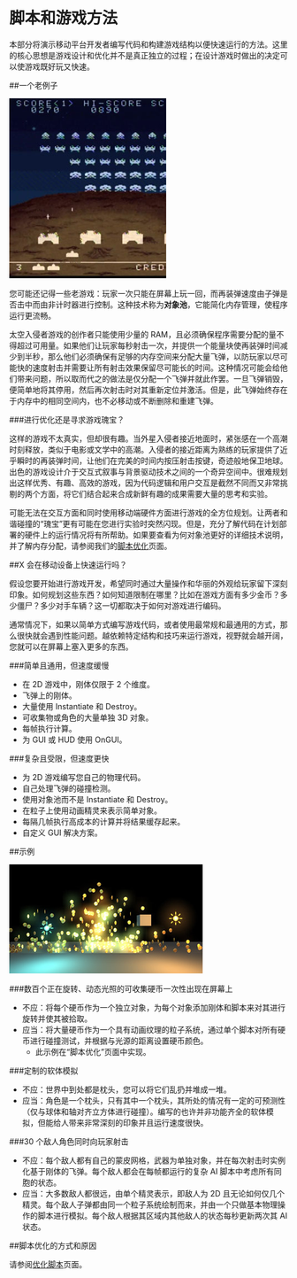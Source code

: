 脚本和游戏方法
=============

本部分将演示移动平台开发者编写代码和构建游戏结构以便快速运行的方法。这里的核心思想是游戏设计和优化并不是真正独立的过程；在设计游戏时做出的决定可以使游戏既好玩又快速。

##一个老例子

![](../uploads/Main/MobileOptimizationScriptingMethods-0.jpg) 

您可能还记得一些老游戏：玩家一次只能在屏幕上玩一回，而再装弹速度由子弹是否击中而由非计时器进行控制。这种技术称为**对象池**，它能简化内存管理，使程序运行更流畅。

太空入侵者游戏的创作者只能使用少量的 RAM，且必须确保程序需要分配的量不得超过可用量。如果他们让玩家每秒射击一次，并提供一个能量块使再装弹时间减少到半秒，那么他们必须确保有足够的内存空间来分配大量飞弹，以防玩家以尽可能快的速度射击并需要让所有射击效果保留尽可能长的时间。这种情况可能会给他们带来问题，所以取而代之的做法是仅分配一个飞弹并就此作罢。一旦飞弹销毁，便简单地将其停用，然后再次射击时对其重新定位并激活。但是，此飞弹始终存在于内存中的相同空间内，也不必移动或不断删除和重建飞弹。

###进行优化还是寻求游戏瑰宝？

这样的游戏不太真实，但却很有趣。当外星入侵者接近地面时，紧张感在一个高潮时刻释放，类似于电影或文学中的高潮。入侵者的接近距离为熟练的玩家提供了近乎瞬时的再装弹时间，让他们在完美的时间内按压射击按键，奇迹般地保卫地球。出色的游戏设计介于交互式叙事与背景驱动技术之间的一个奇异空间中。很难规划出这样优秀、有趣、高效的游戏，因为代码逻辑和用户交互是截然不同而又非常挑剔的两个方面，将它们结合起来合成新鲜有趣的成果需要大量的思考和实验。

可能无法在交互方面和同时使用移动端硬件方面进行游戏的全方位规划。让两者和谐碰撞的“瑰宝”更有可能在您进行实验时突然闪现。但是，充分了解代码在计划部署的硬件上的运行情况将有所帮助。如果要查看为何对象池更好的详细技术说明，并了解内存分配，请参阅我们的[脚本优化](MobileOptimizationPracticalScriptingOptimizations.html)页面。

##X 会在移动设备上快速运行吗？

假设您要开始进行游戏开发，希望同时通过大量操作和华丽的外观给玩家留下深刻印象。如何规划这些东西？如何知道限制在哪里？比如在游戏方面有多少金币？多少僵尸？多少对手车辆？这一切都取决于如何对游戏进行编码。

通常情况下，如果以简单方式编写游戏代码，或者使用最常规和最通用的方式，那么很快就会遇到性能问题。越依赖特定结构和技巧来运行游戏，视野就会越开阔，您就可以在屏幕上塞入更多的东西。

###简单且通用，但速度缓慢

* 在 2D 游戏中，刚体仅限于 2 个维度。
* 飞弹上的刚体。
* 大量使用 Instantiate 和 Destroy。
* 可收集物或角色的大量单独 3D 对象。
* 每帧执行计算。
* 为 GUI 或 HUD 使用 OnGUI。

###复杂且受限，但速度更快

* 为 2D 游戏编写您自己的物理代码。
* 自己处理飞弹的碰撞检测。
* 使用对象池而不是 Instantiate 和 Destroy。
* 在粒子上使用动画精灵来表示简单对象。
* 每隔几帧执行高成本的计算并将结果缓存起来。
* 自定义 GUI 解决方案。

##示例

![](../uploads/Main/MobileOptimizationScriptingMethods-1.jpg) 

###数百个正在旋转、动态光照的可收集硬币一次性出现在屏幕上

* 不应：将每个硬币作为一个独立对象，为每个对象添加刚体和脚本来对其进行旋转并使其被拾取。
* 应当：将大量硬币作为一个具有动画纹理的粒子系统，通过单个脚本对所有硬币进行碰撞测试，并根据与光源的距离设置硬币颜色。
    * 此示例在“脚本优化”页面中实现。

###定制的软体模拟

* 不应：世界中到处都是枕头，您可以将它们乱扔并堆成一堆。
* 应当：角色是一个枕头，只有其中一个枕头，其所处的情况有一定的可预测性（仅与球体和轴对齐立方体进行碰撞）。编写的也许并非功能齐全的软体模拟，但能给人带来非常深刻的印象并且运行速度很快。

###30 个敌人角色同时向玩家射击

* 不应：每个敌人都有自己的蒙皮网格，武器为单独对象，并在每次射击时实例化基于刚体的飞弹。每个敌人都会在每帧都运行的复杂 AI 脚本中考虑所有同胞的状态。
* 应当：大多数敌人都很远，由单个精灵表示，即敌人为 2D 且无论如何仅几个精灵。每个敌人子弹都由同一个粒子系统绘制而来，并由一个只做基本物理操作的脚本进行模拟。每个敌人根据其区域内其他敌人的状态每秒更新两次其 AI 状态。

##脚本优化的方式和原因

请参阅[优化脚本](MobileOptimizationPracticalScriptingOptimizations.html)页面。
